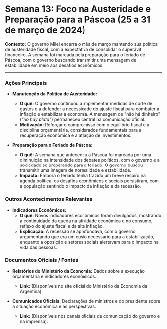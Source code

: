 # Semana 13: Foco na Austeridade e Preparação para a Páscoa (25 a 31 de março de 2024)

**Contexto:** O governo Milei encerra o mês de março mantendo sua política de austeridade fiscal, com a expectativa de consolidar o superávit financeiro. A semana foi marcada pela preparação para o feriado de Páscoa, com o governo buscando transmitir uma mensagem de estabilidade em meio aos desafios econômicos.

---

### Ações Principais

*   **Manutenção da Política de Austeridade:**
    *   **O quê:** O governo continuou a implementar medidas de corte de gastos e a defender a necessidade do ajuste fiscal para combater a inflação e estabilizar a economia. A mensagem de "não há dinheiro" (*"no hay plata"*) permaneceu central na comunicação oficial.
    *   **Motivação:** Reforçar o compromisso com o equilíbrio fiscal e a disciplina orçamentária, considerados fundamentais para a recuperação econômica e a atração de investimentos.

*   **Preparação para o Feriado de Páscoa:**
    *   **O quê:** A semana que antecedeu a Páscoa foi marcada por uma diminuição na intensidade dos debates políticos, com o governo e a sociedade se preparando para o feriado. O governo buscou transmitir uma imagem de normalidade e estabilidade.
    *   **Impacto:** Embora o feriado tenha trazido um breve respiro na agenda política, os desafios econômicos e sociais persistiram, com a população sentindo o impacto da inflação e da recessão.

### Outros Acontecimentos Relevantes

*   **Indicadores Econômicos:**
    *   **O quê:** Novos indicadores econômicos foram divulgados, mostrando a continuidade da queda na atividade econômica e no consumo, reflexo do ajuste fiscal e da alta inflação.
    *   **Explicação:** A recessão se aprofundava, com o governo argumentando que era um custo necessário para a estabilização, enquanto a oposição e setores sociais alertavam para o impacto na vida das pessoas.

### Documentos Oficiais / Fontes

*   **Relatórios do Ministério da Economia:** Dados sobre a execução orçamentária e indicadores econômicos.
    *   **Link:** (Disponíveis no site oficial do Ministério da Economia da Argentina).

*   **Comunicados Oficiais:** Declarações de ministros e do presidente sobre a situação econômica e as perspectivas.
    *   **Link:** (Disponíveis nos canais oficiais de comunicação do governo e na imprensa).
